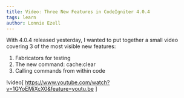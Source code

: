```yaml
---
title: Video: Three New Features in CodeIgniter 4.0.4
tags: learn
author: Lonnie Ezell
---
```


With 4.0.4 released yesterday, I wanted to put together a small video covering 3 of the most visible new features:

1. Fabricators for testing
2. The new command: cache:clear
3. Calling commands from within code

!video[ https://www.youtube.com/watch?v=1GYoEMiXcX0&feature=youtu.be ]

